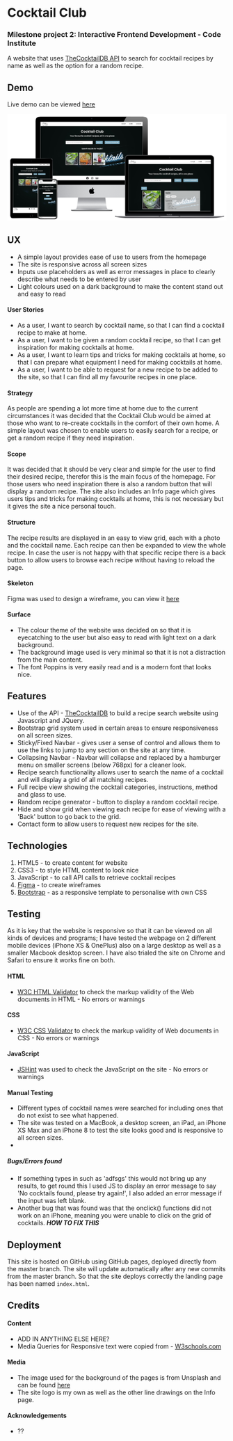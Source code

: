 
# **Cocktail Club**
### **Milestone project 2: Interactive Frontend Development - Code Institute**

A website that uses <a href="https://www.thecocktaildb.com/api.php" target="_blank">TheCocktailDB API</a> to search for cocktail recipes by name as well as the option for a random recipe.

## Demo
Live demo can be viewed <a href="https://fayskerritt.github.io/cocktailclub/" target="_blank">here</a>

![](mockup/mockup.png)

## UX
* A simple layout provides ease of use to users from the homepage
* The site is responsive across all screen sizes
* Inputs use placeholders as well as error messages in place to clearly describe what needs to be entered by user
* Light colours used on a dark background to make the content stand out and easy to read

#### User Stories
* As a user, I want to search by cocktail name, so that I can find a cocktail recipe to make at home.
* As a user, I want to be given a random cocktail recipe, so that I can get inspiration for making cocktails at home.
* As a user, I want to learn tips and tricks for making cocktails at home, so that I can prepare what equipment I need for making cocktails at home.
* As a user, I want to be able to request for a new recipe to be added to the site, so that I can find all my favourite recipes in one place.


#### Strategy
As people are spending a lot more time at home due to the current circumstances it was decided that the Cocktail Club would be aimed at those who want to re-create cocktails in the comfort of their own home. 
A simple layout was chosen to enable users to easily search for a recipe, or get a random recipe if they need inspiration.

#### Scope
It was decided that it should be very clear and simple for the user to find their desired recipe, therefor this is the main focus of the homepage. For those users who need inspiration there is also a random button that will display a random recipe.
The site also includes an Info page which gives users tips and tricks for making cocktails at home, this is not necessary but it gives the site a nice personal touch.

#### Structure
The recipe results are displayed in an easy to view grid, each with a photo and the cocktail name. Each recipe can then be expanded to view the whole recipe. In case the user is not happy with that specific recipe there is a back button to allow users to browse each recipe without having to reload the page.

#### Skeleton
Figma was used to design a wireframe, you can view it <a href="https://www.figma.com/file/RdOmB4ks8GmqkZWuD6E7LU/Milestone-1-wireframe?node-id=212512%3A0" target="_blank">here</a>

#### Surface
* The colour theme of the website was decided on so that it is eyecatching to the user but also easy to read with light text on a dark background. 
* The background image used is very minimal so that it is not a distraction from the main content. 
* The font Poppins is very easily read and is a modern font that looks nice.

## Features
* Use of the API - <a href="https://www.thecocktaildb.com/api.php" target="_blank">TheCocktailDB</a> to build a recipe search website using Javascript and JQuery.
* Bootstrap grid system used in certain areas to ensure responsiveness on all screen sizes.
* Sticky/Fixed Navbar - gives user a sense of control and allows them to use the links to jump to any section on the site at any time.
* Collapsing Navbar - Navbar will collapse and replaced by a hamburger menu on smaller screens (below 768px) for a cleaner look.
* Recipe search functionality allows user to search the name of a cocktail and will display a grid of all matching recipes.
* Full recipe view showing the cocktail categories, instructions, method and glass to use.
* Random recipe generator - button to display a random cocktail recipe.
* Hide and show grid when viewing each recipe for ease of viewing with a 'Back' button to go back to the grid.
* Contact form to allow users to request new recipes for the site.

## Technologies
1. HTML5 - to create content for website
2. CSS3 - to style HTML content to look nice
3. JavaScript - to call API calls to retrieve cocktail recipes
4. <a href="https://www.figma.com/file/RdOmB4ks8GmqkZWuD6E7LU/Milestone-1-wireframe?node-id=212512%3A0" target="_blank">Figma</a> - to create wireframes
5. <a href="https://getbootstrap.com/" target="_blank">Bootstrap</a> - as a responsive template to personalise with own CSS

## Testing
As it is key that the website is responsive so that it can be viewed on all kinds of devices and programs;
I have tested the webpage on 2 different mobile devices (iPhone XS & OnePlus) also on a large desktop as well as a smaller Macbook desktop screen. 
I have also trialed the site on Chrome and Safari to ensure it works fine on both.

#### HTML
* <a href="https://validator.w3.org/" target="_blank">W3C HTML Validator</a> to check the markup validity of the Web documents in HTML - No errors or warnings

#### CSS
* <a href="https://jigsaw.w3.org/css-validator/" target="_blank">W3C CSS Validator</a> to check the markup validity of Web documents in CSS - No errors or warnings

#### JavaScript
* <a href="https://jshint.com/" target="_blank">JSHint</a> was used to check the JavaScript on the site - No errors or warnings

#### Manual Testing
* Different types of cocktail names were searched for including ones that do not exist to see what happened.
* The site was tested on a MacBook, a desktop screen, an iPad, an iPhone XS Max and an iPhone 8 to test the site looks good and is responsive to all screen sizes.
* 

##### Bugs/Errors found
* If something types in such as 'adfsgs' this would not bring up any results, to get round this I used JS to display an error message to say 'No cocktails found, please try again!', I also added an error message if the input was left blank.
* Another bug that was found was that the onclick() functions did not work on an iPhone, meaning you were unable to click on the grid of cocktails. ***HOW TO FIX THIS***

## Deployment
This site is hosted on GitHub using GitHub pages, deployed directly from the master branch. The site will update automatically after any new commits from the master branch. 
So that the site deploys correctly the landing page has been named `index.html`.

## Credits
#### Content
* ADD IN ANYTHING ELSE HERE?
* Media Queries for Responsive text were copied from - <a href="https://www.w3schools.com/howto/howto_css_responsive_text.asp" target="_blank">W3schools.com</a>

#### Media
* The image used for the background of the pages is from Unsplash and can be found <a href="https://unsplash.com/photos/FsYZE4ZZKJY" target="_blank">here</a>
* The site logo is my own as well as the other line drawings on the Info page.

#### Acknowledgements
* ??

